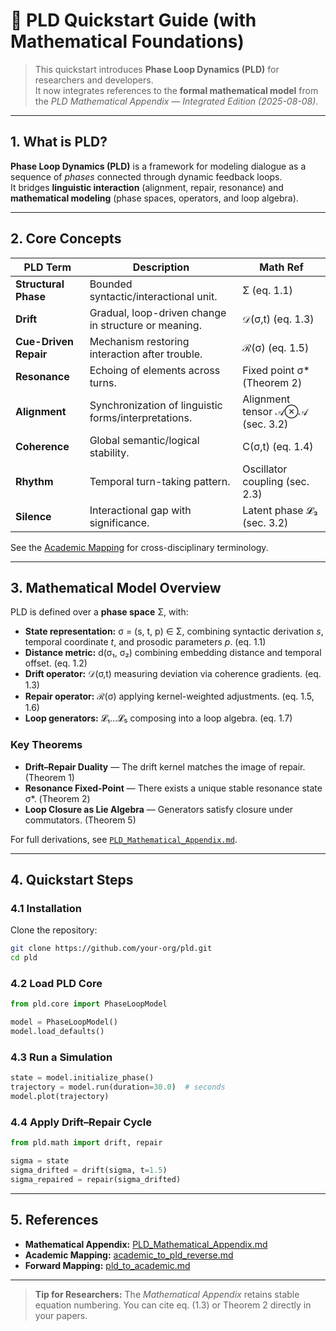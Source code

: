 # 🚀 PLD Quickstart Guide (with Mathematical Foundations)

> This quickstart introduces **Phase Loop Dynamics (PLD)** for researchers and developers.  
> It now integrates references to the **formal mathematical model** from the *PLD Mathematical Appendix — Integrated Edition (2025-08-08)*.

---

## 1. What is PLD?

**Phase Loop Dynamics (PLD)** is a framework for modeling dialogue as a sequence of *phases* connected through dynamic feedback loops.  
It bridges **linguistic interaction** (alignment, repair, resonance) and **mathematical modeling** (phase spaces, operators, and loop algebra).

---

## 2. Core Concepts

| PLD Term | Description | Math Ref |
|----------|-------------|----------|
| **Structural Phase** | Bounded syntactic/interactional unit. | Σ (eq. 1.1) |
| **Drift** | Gradual, loop-driven change in structure or meaning. | 𝒟(σ,t) (eq. 1.3) |
| **Cue-Driven Repair** | Mechanism restoring interaction after trouble. | ℛ(σ) (eq. 1.5) |
| **Resonance** | Echoing of elements across turns. | Fixed point σ* (Theorem 2) |
| **Alignment** | Synchronization of linguistic forms/interpretations. | Alignment tensor 𝒜⊗𝒜 (sec. 3.2) |
| **Coherence** | Global semantic/logical stability. | C(σ,t) (eq. 1.4) |
| **Rhythm** | Temporal turn-taking pattern. | Oscillator coupling (sec. 2.3) |
| **Silence** | Interactional gap with significance. | Latent phase 𝓛₃ (sec. 3.2) |

See the [Academic Mapping](./01_phase_loop_dynamics/related_work/academic_to_pld_reverse.md) for cross-disciplinary terminology.

---

## 3. Mathematical Model Overview

PLD is defined over a **phase space** Σ, with:
- **State representation:** σ = (s, t, p) ∈ Σ, combining syntactic derivation *s*, temporal coordinate *t*, and prosodic parameters *p*. (eq. 1.1)
- **Distance metric:** d(σ₁, σ₂) combining embedding distance and temporal offset. (eq. 1.2)
- **Drift operator:** 𝒟(σ,t) measuring deviation via coherence gradients. (eq. 1.3)
- **Repair operator:** ℛ(σ) applying kernel-weighted adjustments. (eq. 1.5, 1.6)
- **Loop generators:** 𝓛₁…𝓛₅ composing into a loop algebra. (eq. 1.7)

### Key Theorems
- **Drift–Repair Duality** — The drift kernel matches the image of repair. (Theorem 1)
- **Resonance Fixed-Point** — There exists a unique stable resonance state σ*. (Theorem 2)
- **Loop Closure as Lie Algebra** — Generators satisfy closure under commutators. (Theorem 5)

For full derivations, see [`PLD_Mathematical_Appendix.md`](./01_phase_loop_dynamics/PLD_Mathematical_Appendix.md).

---

## 4. Quickstart Steps

### 4.1 Installation
Clone the repository:
```bash
git clone https://github.com/your-org/pld.git
cd pld
```

### 4.2 Load PLD Core
```python
from pld.core import PhaseLoopModel

model = PhaseLoopModel()
model.load_defaults()
```

### 4.3 Run a Simulation
```python
state = model.initialize_phase()
trajectory = model.run(duration=30.0)  # seconds
model.plot(trajectory)
```

### 4.4 Apply Drift–Repair Cycle
```python
from pld.math import drift, repair

sigma = state
sigma_drifted = drift(sigma, t=1.5)
sigma_repaired = repair(sigma_drifted)
```

---

## 5. References

- **Mathematical Appendix:** [PLD_Mathematical_Appendix.md](./01_phase_loop_dynamics/PLD_Mathematical_Appendix.md)  
- **Academic Mapping:** [academic_to_pld_reverse.md](./01_phase_loop_dynamics/related_work/academic_to_pld_reverse.md)  
- **Forward Mapping:** [pld_to_academic.md](./01_phase_loop_dynamics/related_work/pld_to_academic.md)

---

> **Tip for Researchers:** The *Mathematical Appendix* retains stable equation numbering. You can cite eq. (1.3) or Theorem 2 directly in your papers.
